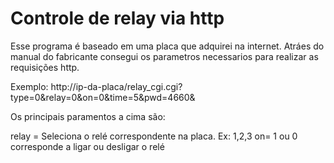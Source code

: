 # Controle de relay via http
Esse programa é baseado em uma placa que adquirei na internet. 
Atráes do manual do fabricante consegui os parametros necessarios para realizar as requisições http.


Exemplo: 
http://ip-da-placa/relay_cgi.cgi?type=0&relay=0&on=0&time=5&pwd=4660&

Os principais paramentos a cima são:

relay = Seleciona o relé correspondente na placa. Ex: 1,2,3
on= 1 ou 0 corresponde a ligar ou desligar o relé
